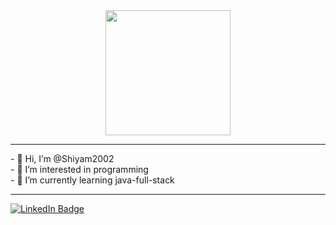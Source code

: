 <div id="header" align="center">
  <img src="https://media.giphy.com/media/IeRdg7gLkfK1ly2mFU/giphy.gif" width="200"/>
</div>

<hr>
- 👋 Hi, I’m @Shiyam2002 <br>
- 👀 I’m interested in programming<br>
- 🌱 I’m currently learning java-full-stack
<hr>
<div id="badges">
  <a href="www.linkedin.com/in/k-s-shiyam-8447301b6">
    <img src="https://img.shields.io/badge/LinkedIn-blue?style=for-the-badge&logo=linkedin&logoColor=white" alt="LinkedIn Badge"/>
  </a>
</div>
<!---
Shiyam2002/Shiyam2002 is a ✨ special ✨ repository because its `README.md` (this file) appears on your GitHub profile.
You can click the Preview link to take a look at your changes.
--->
